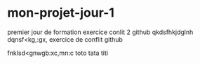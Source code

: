 # mon-projet-jour-1
premier jour de formation
exercice conlit 2 github
qkdsfhkjdglnh
dqnsf<kg,:gx,
exercice  de conflit github

fnklsd<gnwgb:xc,mn:c
toto
tata
titi
